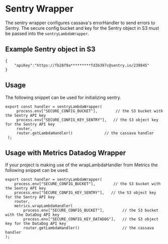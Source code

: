 # Sentry Wrapper
The sentry wrapper configures cassava's errorHandler to send errors to Sentry. 
The secure config bucket and key for the Sentry object in S3 must be passed into the `sentryLambdaWrapper`.

## Example Sentry object in S3
```
{
 	"apiKey":"https://fb28f9a*********fd3b397c@sentry.io/239845"
}
```

## Usage
The following snippet can be used for initializing sentry. 
```
export const handler = sentryLambdaWrapper(
     process.env["SECURE_CONFIG_BUCKET"],        // the S3 bucket with the Sentry API key
     process.env["SECURE_CONFIG_KEY_SENTRY"],   // the S3 object key for the Sentry API key
     router,
     router.getLambdaHandler()              // the cassava handler
 );
```
 
## Usage with Metrics Datadog Wrapper
If your project is making use of the wrapLambdaHandler from Metrics the following snippet can be used. 
```
export const handler = sentryLambdaWrapper(
    process.env["SECURE_CONFIG_BUCKET"],        // the S3 bucket with the Sentry API key
    process.env["SECURE_CONFIG_KEY_SENTRY"],   // the S3 object key for the Sentry API key
    router,
    metrics.wrapLambdaHandler(
        process.env["SECURE_CONFIG_BUCKET"],        // the S3 bucket with the DataDog API key
        process.env["SECURE_CONFIG_KEY_DATADOG"],   // the S3 object key for the DataDog API key
        router.getLambdaHandler()                   // the cassava handler
);
 ```